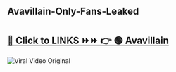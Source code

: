 
 ## Avavillain-Only-Fans-Leaked

# <h2><a href="https://clipsfans.com/Avavillain&ref=git">🔗 Click to LINKS ⏩⏩ 👉 🟢 Avavillain </a></h2>

<a href="https://clipsfans.com/Avavillain&ref=git" rel="nofollow" data-target="animated-image.originalLink"><img src="https://i.ibb.co.com/xMMVF88/686577567.gif" alt="Viral Video Original" style="max-width: 100%; display: inline-block;" data-target="animated-image.originalImage"></a>
